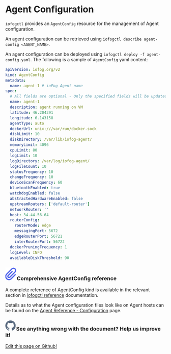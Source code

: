 # Agent Configuration

`iofogctl` provides an `AgentConfig` resource for the management of Agent configuration.

An agent configuration can be retrieved using `iofogctl describe agent-config <AGENT_NAME>`.

An agent configuration can be deployed using `iofogctl deploy -f agent-config.yaml`. The following is a sample of `AgentConfig` yaml content:

```yaml
apiVersion: iofog.org/v2
kind: AgentConfig
metadata:
  name: agent-1 # ioFog Agent name
spec:
  # All fields are optional - Only the specified fields will be updated
  name: agent-1
  description: agent running on VM
  latitude: 46.204391
  longitude: 6.143158
  agentType: auto
  dockerUrl: unix:///var/run/docker.sock
  diskLimit: 10
  diskDirectory: /var/lib/iofog-agent/
  memoryLimit: 4096
  cpuLimit: 80
  logLimit: 10
  logDirectory: /var/log/iofog-agent/
  logFileCount: 10
  statusFrequency: 10
  changeFrequency: 10
  deviceScanFrequency: 60
  bluetoothEnabled: true
  watchdogEnabled: false
  abstractedHardwareEnabled: false
  upstreamRouters: ['default-router']
  networkRouter: ''
  host: 34.44.56.64
  routerConfig:
    routerMode: edge
    messagingPort: 5672
    edgeRouterPort: 56721
    interRouterPort: 56722
  dockerPruningFrequency: 1
  logLevel: INFO
  availableDiskThreshold: 90
```

<aside class="notifications note">
  <h3><img src="/images/icos/ico-note.svg" alt="">Comprehensive AgentConfig reference</h3>
  <p>A complete reference of AgentConfig kind is available in the relevant section in <a href=../reference-iofogctl/reference-agent.html>iofogctl reference</a> documentation.</p>
  
  <p>Details as to what the Agent configuration files look like on Agent hosts can be found on the <a href="../reference-agent/configuration.html">Agent Reference - Configuration</a> page.</p>
</aside>

<aside class="notifications contribute">
  <h3><img src="/images/icos/ico-github.svg" alt="">See anything wrong with the document? Help us improve it!</h3>
  <a href="https://github.com/eclipse-iofog/iofog.org/edit/develop/content/docs/2.1/agent-management/agent-configuration.md"
    target="_blank">
    <p>Edit this page on Github!</p>
  </a>
</aside>

